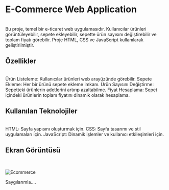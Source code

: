 # E-Commerce Web Application
<br/>
Bu proje, temel bir e-ticaret web uygulamasıdır. 
Kullanıcılar ürünleri görüntüleyebilir, sepete ekleyebilir, 
sepette ürün sayısını değiştirebilir ve toplam fiyatı görebilir. 
Proje HTML, CSS ve JavaScript kullanılarak geliştirilmiştir.

## Özellikler
<br/>
Ürün Listeleme: Kullanıcılar ürünleri web arayüzünde görebilir.
Sepete Ekleme: Her bir ürünü sepete ekleme imkanı.
Ürün Sayısını Değiştirme: Sepetteki ürünlerin adetlerini artırıp azaltabilme.
Fiyat Hesaplama: Sepet içindeki ürünlerin toplam fiyatını dinamik olarak hesaplama.

## Kullanılan Teknolojiler
<br/>
HTML: Sayfa yapısını oluşturmak için.
CSS: Sayfa tasarımı ve stil uygulamaları için.
JavaScript: Dinamik işlemler ve kullanıcı etkileşimleri için.

## Ekran Görüntüsü
<br/>


![Ecommerce](https://github.com/user-attachments/assets/96cf25bb-4a92-49c0-a5d1-ba3b87817898)


Saygılarımla....
